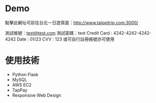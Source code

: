 # Demo
點擊此網址可前往台北一日遊頁面：http://www.taipeitrip.com:3000/

測試帳號：test@test.com
測試密碼：test
Credit Card : 4242-4242-4242-4242
Date : 01/23
CVV : 123
或可自行註冊帳號亦可使用

# 使用技術
- Python Flask
- MySQL
- AWS EC2
- TapPay
- Responsive Web Design

